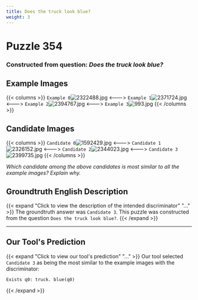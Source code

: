 ```yaml
---
title: Does the truck look blue?
weight: 3
---
```


# Puzzle 354
### Constructed from question: _Does the truck look blue?_


## Example Images
{{< columns >}}
`Example 0`![2322488.jpg](/gqa_images/2322488.jpg)
<--->
`Example 1`![2371724.jpg](/gqa_images/2371724.jpg)
<--->
`Example 2`![2394767.jpg](/gqa_images/2394767.jpg)
<--->
`Example 3`![993.jpg](/gqa_images/993.jpg)
{{< /columns >}}

## Candidate Images
{{< columns >}}
`Candidate 0`![1592429.jpg](/gqa_images/1592429.jpg)
<--->
`Candidate 1`![2326152.jpg](/gqa_images/2326152.jpg)
<--->
`Candidate 2`![2344023.jpg](/gqa_images/2344023.jpg)
<--->
`Candidate 3`![2399735.jpg](/gqa_images/2399735.jpg)
{{< /columns >}}

*Which candidate among the above candidates is most similar to all the example images? Explain why.*

## Groundtruth English Description

{{< expand "Click to view the description of the intended discriminator" "..." >}}
The groundtruth answer was `Candidate 3`. This puzzle was constructed from the question `Does the truck look blue?`.
{{< /expand >}}

---

## Our Tool's Prediction

{{< expand "Click to view our tool's prediction" "..." >}}
Our tool selected `Candidate 3` as being the most similar to the example images with the discriminator:
```plaintext
Exists q0: truck. blue(q0)
```
{{< /expand >}}
